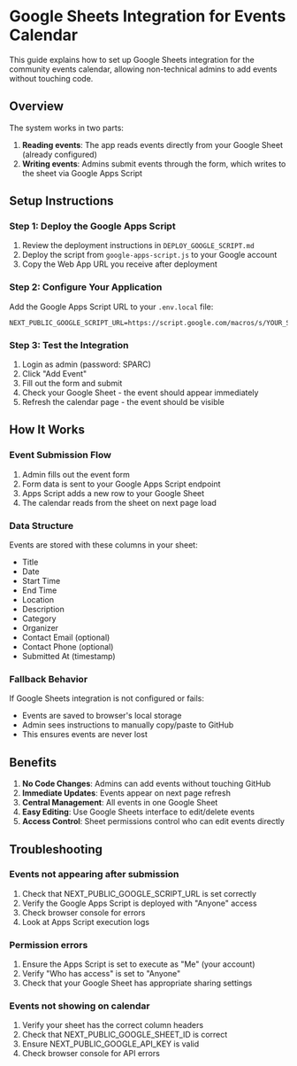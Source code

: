 # Google Sheets Integration for Events Calendar

This guide explains how to set up Google Sheets integration for the community events calendar, allowing non-technical admins to add events without touching code.

## Overview

The system works in two parts:
1. **Reading events**: The app reads events directly from your Google Sheet (already configured)
2. **Writing events**: Admins submit events through the form, which writes to the sheet via Google Apps Script

## Setup Instructions

### Step 1: Deploy the Google Apps Script

1. Review the deployment instructions in `DEPLOY_GOOGLE_SCRIPT.md`
2. Deploy the script from `google-apps-script.js` to your Google account
3. Copy the Web App URL you receive after deployment

### Step 2: Configure Your Application

Add the Google Apps Script URL to your `.env.local` file:

```
NEXT_PUBLIC_GOOGLE_SCRIPT_URL=https://script.google.com/macros/s/YOUR_SCRIPT_ID/exec
```

### Step 3: Test the Integration

1. Login as admin (password: SPARC)
2. Click "Add Event"
3. Fill out the form and submit
4. Check your Google Sheet - the event should appear immediately
5. Refresh the calendar page - the event should be visible

## How It Works

### Event Submission Flow
1. Admin fills out the event form
2. Form data is sent to your Google Apps Script endpoint
3. Apps Script adds a new row to your Google Sheet
4. The calendar reads from the sheet on next page load

### Data Structure
Events are stored with these columns in your sheet:
- Title
- Date
- Start Time
- End Time
- Location
- Description
- Category
- Organizer
- Contact Email (optional)
- Contact Phone (optional)
- Submitted At (timestamp)

### Fallback Behavior
If Google Sheets integration is not configured or fails:
- Events are saved to browser's local storage
- Admin sees instructions to manually copy/paste to GitHub
- This ensures events are never lost

## Benefits

1. **No Code Changes**: Admins can add events without touching GitHub
2. **Immediate Updates**: Events appear on next page refresh
3. **Central Management**: All events in one Google Sheet
4. **Easy Editing**: Use Google Sheets interface to edit/delete events
5. **Access Control**: Sheet permissions control who can edit events directly

## Troubleshooting

### Events not appearing after submission
1. Check that NEXT_PUBLIC_GOOGLE_SCRIPT_URL is set correctly
2. Verify the Google Apps Script is deployed with "Anyone" access
3. Check browser console for errors
4. Look at Apps Script execution logs

### Permission errors
1. Ensure the Apps Script is set to execute as "Me" (your account)
2. Verify "Who has access" is set to "Anyone"
3. Check that your Google Sheet has appropriate sharing settings

### Events not showing on calendar
1. Verify your sheet has the correct column headers
2. Check that NEXT_PUBLIC_GOOGLE_SHEET_ID is correct
3. Ensure NEXT_PUBLIC_GOOGLE_API_KEY is valid
4. Check browser console for API errors